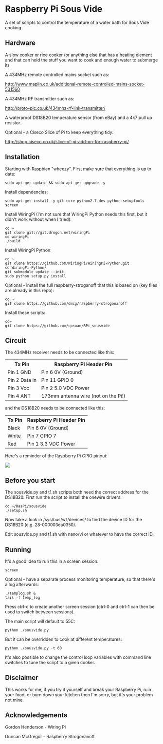 Raspberry Pi Sous Vide
======================

A set of scripts to control the temperature of a water bath for Sous Vide cooking.

Hardware
--------

A slow cooker or rice cooker (or anything else that has a heating element and that can hold the stuff you want to cook and enough water to submerge it)

A 434MHz remote controlled mains socket such as:

http://www.maplin.co.uk/additional-remote-controlled-mains-socket-531560

A 434MHz RF transmitter such as:

http://proto-pic.co.uk/434mhz-rf-link-transmitter/

A waterproof DS18B20 temperature sensor (from eBay) and a 4k7 pull up resistor.

Optional - a Ciseco Slice of Pi to keep everything tidy:

http://shop.ciseco.co.uk/slice-of-pi-add-on-for-raspberry-pi/

Installation
------------

Starting with Raspbian "wheezy". First make sure that everything is up to date:

    sudo apt-get update && sudo apt-get upgrade -y
    
Install dependencies:

    sudo apt-get install -y git-core python2.7-dev python-setuptools screen
    
Install WiringPi (I'm not sure that WiringPi Python needs this first, but it didn't work without when I tried):

    cd ~
    git clone git://git.drogon.net/wiringPi
    cd wiringPi
    ./build
    
Install WiringPi Python:

    cd ~
    git clone https://github.com/WiringPi/WiringPi-Python.git
    cd WiringPi-Python/
    git submodule update --init
    sudo python setup.py install
    
Optional - install the full raspberry-stroganoff that this is based on (key files are already in this repo):

    cd ~
    git clone https://github.com/dmcg/raspberry-strogonanoff
    
Install these scripts:

    cd~
    git clone https://github.com/cpswan/RPi_sousvide
    
Circuit
-------

The 434MHz receiver needs to be connected like this:

<table>
<tr><th>Tx Pin</th><th>Raspberry Pi Header Pin</th></tr>
<tr><td>Pin 1 GND</td><td>Pin 6 0V (Ground)</td></tr> 
<tr><td>Pin 2 Data in</td><td>Pin 11 GPIO 0</td></tr> 
<tr><td>Pin 3 Vcc</td><td>Pin 2 5.0 VDC Power</td></tr> 
<tr><td>Pin 4 ANT</td><td>173mm antenna wire (not on the Pi!)</td></tr> 
</table>

and the DS18B20 needs to be connected like this:

<table>
<tr><th>Tx Pin</th><th>Raspberry Pi Header Pin</th></tr>
<tr><td>Black</td><td>Pin 6 0V (Ground)</td></tr> 
<tr><td>White</td><td>Pin 7 GPIO 7</td></tr> 
<tr><td>Red</td><td>Pin 1 3.3 VDC Power</td></tr> 
</table>

Here's a reminder of the Raspberry Pi GPIO pinout:

![](http://pi4j.com/images/p1header-large.png)

Before you start
----------------

The sousvide.py and t1.sh scripts both need the correct address for the DS18B20. First run the script to install the onewire drivers:

    cd ~/RasPi/sousvide
    ./setup.sh
    
Now take a look in /sys/bus/w1/devices/ to find the device ID for the DS18B20 (e.g. 28-000003ea0350).

Edit sousvide.py and t1.sh with nano/vi or whatever to have the correct ID.

Running
-------

It's a good idea to run this in a screen session:

    screen
    
Optional - have a separate process monitoring temperature, so that there's a log afterwards:

    ./templog.sh &
    tail -f temp_log

Press ctrl-c to create another screen session (ctrl-0 and ctrl-1 can then be used to switch between sessions).
    
The main script will default to 55C:

    python ./sousvide.py
    
But it can be overridden to cook at different temperatures:

    python ./sousvide.py -t 60
    
It's also possible to change the control loop variables with command line switches to tune the script to a given cooker.


Disclaimer
----------

This works for me, if you try it yourself and break your Raspberry Pi, ruin your food, or burn down your kitchen then I'm sorry, but it's your problem not mine.

Acknowledgements
----------------

Gordon Henderson - Wiring Pi

Duncan McGregor - Raspberry Strogonanoff
